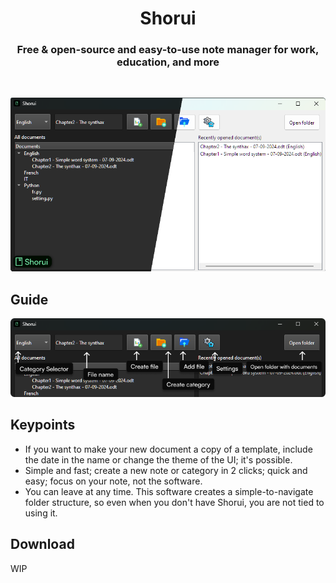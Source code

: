 <p align="center">
  <h1 align="center">Shorui</h1>
  <h3 align="center">Free & open-source and easy-to-use note manager for work, education, and more</h3>
  <br>
</p>

<p align="center">
  <img src="https://raw.githubusercontent.com/Nat374/Shorui/main/img/demo.png">
</p>

## Guide
<p align="center">
  <img src="https://github.com/Nat374/Shorui/blob/main/img/help.png?raw=true">
</p>

## Keypoints
- If you want to make your new document a copy of a template, include the date in the name or change the theme of the UI; it's possible.
- Simple and fast; create a new note or category in 2 clicks; quick and easy; focus on your note, not the software.
- You can leave at any time. This software creates a simple-to-navigate folder structure, so even when you don't have Shorui, you are not tied to using it.

## Download
WIP
